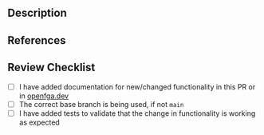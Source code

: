 <!-- Thanks for opening a PR!  Here are some quick tips for you:
If this is your first time contributing, [read our Contributing Guidelines](https://github.com/openfga/.github/blob/main/CONTRIBUTING.md) to learn how to create an acceptable PR for this repo.
By submitting a PR to this repository, you agree to the terms within the [OpenFGA Code of Conduct](https://github.com/openfga/.github/blob/main/CODE_OF_CONDUCT.md)

If your PR is under active development, please submit it as a "draft". Once it's ready, open it up for review.
-->

<!-- Provide a brief summary of the changes -->

## Description
<!-- Please provide a detailed description of the changes here -->

## References
<!-- Provide a list of any applicable references here (Github Issue, [OpenFGA RFC](https://github.com/openfga/rfcs), other PRs, etc..) -->

## Review Checklist
- [ ] I have added documentation for new/changed functionality in this PR or in [openfga.dev](https://github.com/openfga/openfga.dev)
- [ ] The correct base branch is being used, if not `main`
- [ ] I have added tests to validate that the change in functionality is working as expected
